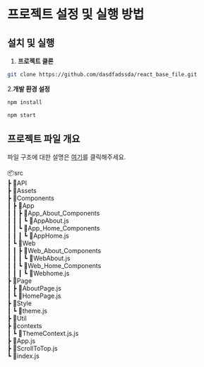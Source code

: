 # 프로젝트 설정 및 실행 방법

## 설치 및 실행

1. **프로젝트 클론**

```bash
git clone https://github.com/dasdfadssda/react_base_file.git
```
2.**개발 환경 설정**
   ```sh
   npm install
   ```
   ```sh
   npm start
   ```
## 프로젝트 파일 개요
파일 구조에 대한 설명은 [여기](https://quddkflty.tistory.com/67)를 클릭해주세요.<br>
<br>
📦src <br>
 ┣ 📂API <br>
 ┣ 📂Assets <br>
 ┣ 📂Components <br>
 ┃ ┣ 📂App <br>
 ┃ ┃ ┣ 📂App_About_Components <br>
 ┃ ┃ ┃ ┗ 📜AppAbout.js <br>
 ┃ ┃ ┗ 📂App_Home_Components <br>
 ┃ ┃ ┃ ┗ 📜AppHome.js <br>
 ┃ ┗ 📂Web <br>
 ┃ ┃ ┣ 📂Web_About_Components <br>
 ┃ ┃ ┃ ┗ 📜WebAbout.js <br>
 ┃ ┃ ┗ 📂Web_Home_Components <br>
 ┃ ┃ ┃ ┗ 📜Webhome.js <br>
 ┣ 📂Page <br>
 ┃ ┣ 📜AboutPage.js <br>
 ┃ ┗ 📜HomePage.js <br>
 ┣ 📂Style <br>
 ┃ ┗ 📜theme.js <br>
 ┣ 📂Util <br>
 ┣ 📂contexts <br>
 ┃ ┗ 📜ThemeContext.js.js  <br>
 ┣ 📜App.js  <br>
 ┣ 📜ScrollToTop.js  <br>
 ┗ 📜index.js  <br>

